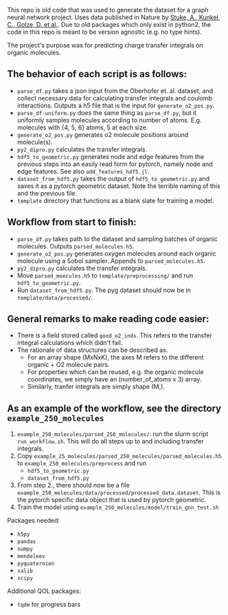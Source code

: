 This repo is old code that was used to generate the dataset for a graph neural network project. Uses data published in Nature by [Stuke, A., Kunkel, C., Golze, D. et al.](https://rdcu.be/cB3B2). Due to old packages which only exist in python2, the code in this repo is meant to be version agnostic (e.g. no type hints).

The project's purpose was for predicting charge transfer integrals on organic molecules.

## The behavior of each script is as follows:
- `parse_df.py` takes a json input from the Oberhofer et. al. dataset, and collect necessary data for calculating transfer integrals and coulomb interactions. 
                Outputs a h5 file that is the input for `generate_o2_pos.py`.
- `parse_df-uniform.py` does the same thing as `parse_df.py`, but it uniformly samples molecules according to number of atoms. E.g. molecules with {4, 5, 6} atoms, 5 at each size.
- `generate_o2_pos.py` generates o2 molecule positions around molecule(s).
- `py2_dipro.py` calculates the transfer integrals.
- `hdf5_to_geometric.py` generates node and edge features from the previous steps into an easily read form for pytorch, namely node and edge features. See also `add_features_hdf5.jl`.
- `dataset_from_hdf5.py` takes the output of `hdf5_to_geometric.py` and saves it as a pytorch geometric dataset. Note the terrible naming of this and the previous file.
- `template` directory that functions as a blank slate for training a model.

## Workflow from start to finish:
- `parse_df.py` takes path to the dataset and sampling batches of organic molecules. Outputs `parsed_molecules.h5`.
- `generate_o2_pos.py` generates oxygen molecules around each organic molecule using a Sobol sampler. Appends to `parsed_molecules.h5`.
- `py2_dipro.py` calculates the transfer integrals.
- Move `parsed_moecules.h5` to `template/preprocessing/` and run `hdf5_to_geometric.py`.
- Run `dataset_from_hdf5.py`. The pyg dataset should now be in `template/data/processed/`.

## General remarks to make reading code easier:
- There is a field stored called `good_o2_inds`. This refers to the transfer integral calculations which didn't fail.
- The rationale of data structures can be described as:
    - For an array shape (MxNxK), the axes M refers to the different organic + O2 molecule pairs.
    - For properties which can be reused, e.g. the organic molecule coordinates, we simply have an (number_of_atoms x 3) array.
    - Similarly, tranfer integrals are simply shape (M,).

## As an example of the workflow, see the directory `example_250_molecules`
1. `example_250_molecules/parsed_250_molecules/`: run the slurm script `run_workflow.sh`. This will do all steps up to and including transfer integrals.
2. Copy `example_25_molecules/parsed_250_molecules/parsed_molecules.h5` to `example_250_molecules/preprocess` and run
    - `hdf5_to_geometric.py`
    - `dataset_from_hdf5.py`
3. From step 2., there should now be a file `example_250_molecules/data/processed/processed_data.dataset`. This is the pytorch specific data object that is used by pytorch geometric.
4. Train the model using `example_250_molecules/model/train_gnn_test.sh`

Packages needed:

- `h5py`
- `pandas`
- `numpy`
- `mendeleev`
- `pyquaternion`
- `salib`
- `scipy`

Additional QOL packages:
- `tqdm` for progress bars
